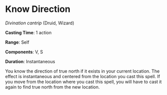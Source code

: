 # Know Direction
*Divination cantrip* (Druid, Wizard)

**Casting Time**: 1 action

**Range**: Self

**Components**: V, S

**Duration**: Instantaneous

You know the direction of true north if it exists in your current location. The effect is instantaneous and centered from the location you cast this spell. If you move from the location where you cast this spell, you will have to cast it again to find true north from  the new location.
